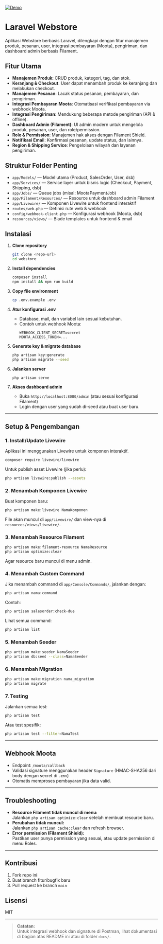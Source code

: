 [![Demo](https://img.shields.io/badge/Demo-Visit-blue?style=for-the-badge&logo=google-chrome)](https://store.codemind.id/)

# Laravel Webstore

Aplikasi Webstore berbasis Laravel, dilengkapi dengan fitur manajemen produk, pesanan, user, integrasi pembayaran (Moota), pengiriman, dan dashboard admin berbasis Filament.

## Fitur Utama

-   **Manajemen Produk**: CRUD produk, kategori, tag, dan stok.
-   **Keranjang & Checkout**: User dapat menambah produk ke keranjang dan melakukan checkout.
-   **Manajemen Pesanan**: Lacak status pesanan, pembayaran, dan pengiriman.
-   **Integrasi Pembayaran Moota**: Otomatisasi verifikasi pembayaran via webhook Moota.
-   **Integrasi Pengiriman**: Mendukung beberapa metode pengiriman (API & offline).
-   **Dashboard Admin (Filament)**: UI admin modern untuk mengelola produk, pesanan, user, dan role/permission.
-   **Role & Permission**: Manajemen hak akses dengan Filament Shield.
-   **Notifikasi Email**: Konfirmasi pesanan, update status, dan lainnya.
-   **Region & Shipping Service**: Pengelolaan wilayah dan layanan pengiriman.

## Struktur Folder Penting

-   `app/Models/` — Model utama (Product, SalesOrder, User, dsb)
-   `app/Services/` — Service layer untuk bisnis logic (Checkout, Payment, Shipping, dsb)
-   `app/Jobs/` — Queue jobs (misal: MootaPaymentJob)
-   `app/Filament/Resources/` — Resource untuk dashboard admin Filament
-   `app/Livewire/` — Komponen Livewire untuk frontend interaktif
-   `routes/web.php` — Definisi rute web & webhook
-   `config/webhook-client.php` — Konfigurasi webhook (Moota, dsb)
-   `resources/views/` — Blade templates untuk frontend & email

## Instalasi

1. **Clone repository**

    ```bash
    git clone <repo-url>
    cd webstore
    ```

2. **Install dependencies**

    ```bash
    composer install
    npm install && npm run build
    ```

3. **Copy file environment**

    ```bash
    cp .env.example .env
    ```

4. **Atur konfigurasi .env**

    - Database, mail, dan variabel lain sesuai kebutuhan.
    - Contoh untuk webhook Moota:
        ```
        WEBHOOK_CLIENT_SECRET=secret
        MOOTA_ACCESS_TOKEN=...
        ```

5. **Generate key & migrate database**

    ```bash
    php artisan key:generate
    php artisan migrate --seed
    ```

6. **Jalankan server**

    ```bash
    php artisan serve
    ```

7. **Akses dashboard admin**
    - Buka `http://localhost:8000/admin` (atau sesuai konfigurasi Filament)
    - Login dengan user yang sudah di-seed atau buat user baru.

---

## Setup & Pengembangan

### 1. **Install/Update Livewire**

Aplikasi ini menggunakan Livewire untuk komponen interaktif.

```bash
composer require livewire/livewire
```

Untuk publish asset Livewire (jika perlu):

```bash
php artisan livewire:publish --assets
```

### 2. **Menambah Komponen Livewire**

Buat komponen baru:

```bash
php artisan make:livewire NamaKomponen
```

File akan muncul di `app/Livewire/` dan view-nya di `resources/views/livewire/`.

### 3. **Menambah Resource Filament**

```bash
php artisan make:filament-resource NamaResource
php artisan optimize:clear
```

Agar resource baru muncul di menu admin.

### 4. **Menambah Custom Command**

Jika menambah command di `app/Console/Commands/`, jalankan dengan:

```bash
php artisan nama:command
```

Contoh:

```bash
php artisan salesorder:check-due
```

Lihat semua command:

```bash
php artisan list
```

### 5. **Menambah Seeder**

```bash
php artisan make:seeder NamaSeeder
php artisan db:seed --class=NamaSeeder
```

### 6. **Menambah Migration**

```bash
php artisan make:migration nama_migration
php artisan migrate
```

### 7. **Testing**

Jalankan semua test:

```bash
php artisan test
```

Atau test spesifik:

```bash
php artisan test --filter=NamaTest
```

---

## Webhook Moota

-   Endpoint: `/moota/callback`
-   Validasi signature menggunakan header `Signature` (HMAC-SHA256 dari body dengan secret di `.env`)
-   Otomatis memproses pembayaran jika data valid.

---

## Troubleshooting

-   **Resource Filament tidak muncul di menu:**  
    Jalankan `php artisan optimize:clear` setelah membuat resource baru.
-   **Perubahan tidak muncul:**  
    Jalankan `php artisan cache:clear` dan refresh browser.
-   **Error permission (Filament Shield):**  
    Pastikan user punya permission yang sesuai, atau update permission di menu Roles.

---

## Kontribusi

1. Fork repo ini
2. Buat branch fitur/bugfix baru
3. Pull request ke branch `main`

## Lisensi

MIT

---

> **Catatan:**  
> Untuk integrasi webhook dan signature di Postman, lihat dokumentasi di bagian atas README ini atau di folder `docs/`.
